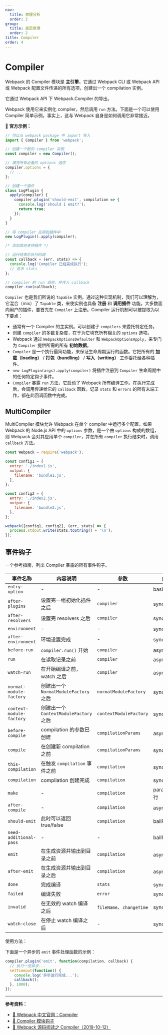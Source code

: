 ```yaml
---
nav:
  title: 原理分析
  order: 2
group:
  title: 底层原理
  order: 2
title: Compiler
order: 4
---
```


# Compiler

Webpack 的 Compiler 模块是 **主引擎**，它通过 Webpack CLI 或 Webpack API 或 Webpack 配置文件传递的所有选项，创建出一个 compilation 实例。

它通过 Webpack API 下 Webpack.Compiler 的导出。

Webpack 使用它来实例化 compiler，然后调用 `run` 方法。下面是一个可以使用 Compiler 简单示例。事实上，这与 Webpack 自身是如何调用它非常接近。

🌰 **官方示例：**

```js
// 可以从 webpack package 中 import 导入
import { Compiler } from 'webpack';

// 创建一个新的 compiler 实例
const compiler = new Compiler();

// 填充所有必备的 options 选项
compiler.options = {
  // ...
};

// 创建一个插件
class LogPlugin {
  apply(compiler) {
    compiler.plugin('should-emit', compilation => {
      console.log('should I emit?');
      return true;
    });
  }
}

// 将 compiler 应用到插件中
new LogPlugin().apply(compiler);

/* 添加其他支持插件 */

// 运行结束后执行回调
const callback = (err, stats) => {
  console.log('Compiler 已经完成执行');
  // 显示 stats
};

// compiler 的 run 调用，并传入 callback
compiler.run(callback);
```

`Compiler` 也是我们所说的 `Tapable` 实例。通过这种实现机制，我们可以理解为，它混合（mix）了 `Tapable` 类，来使实例也具备 **注册** 和 **调用插件** 功能。大多数面向用户的插件，要首先在 `Compiler` 上注册。Compiler 运行机制可以被提取为以下要点：

- 通常有一个 Compiler 的主实例。可以创建子 `compilers` 来委托特定任务。
- 创建 `compiler` 的多数复杂度，在于为它填充所有相关的 `options` 选项。
- Webpack 通过 `WebpackOptionsDefaulter` 和 `WebpackOptionsApply`，来专门为 `Compiler` 提供所需的所有 **初始数据**。
- `Compiler` 是一个执行最简功能，来保证生命周期运行的函数。它把所有的 **加载（loading）** / **打包（bundling）** / **写入（writing）** 工作委托给各种插件。
- `new LogPlugin(args).apply(compiler)` 将插件注册到 `Compiler` 生命周期中的任何特定钩子事件。
- `Compiler` 暴露 `run` 方法，它启动了 Webpack 所有编译工作。在执行完成后，会调用传递给它的 `callback` 函数。记录 `stats` 和 `errors` 的所有末端工作，都在此回调函数中完成。

## MultiCompiler

MultiCompiler 模块允许 Webpack 在单个 compiler 中运行多个配置。如果 Webpack 的 Node.js API 中的 `options` 参数，是一个由 `options` 构成的数组，则 Webpack 会对其应用单个 `compiler`，并在所有 `compiler` 执行结束时，调用 `callback` 方法。

```js
const Webpack = require('webpack');

const config1 = {
  entry: './index1.js',
  output: {
    filename: 'bundle1.js',
  },
};

const config2 = {
  entry: './index2.js',
  output: {
    filename: 'bundle2.js',
  },
};

webpack([config1, config2], (err, stats) => {
  process.stdout.write(stats.toString() + '\n');
});
```

## 事件钩子

一个参考指南，列出 Compiler 暴露的所有事件钩子。

| 事件名称                 | 内容说明                               | 参数                     | 类型          |
| ------------------------ | -------------------------------------- | ------------------------ | ------------- |
| `entry-option`           | -                                      | -                        | basicResult   |
| `after-plugins`          | 设置完一组初始化插件之后               | `compiler`               | sync 同步     |
| `after-resolvers`        | 设置完 resolvers 之后                  | `compiler`               | sync 同步     |
| `environment`            | -                                      | -                        | sync 同步     |
| `after-environment`      | 环境设置完成                           | -                        | sync 同步     |
| `before-run`             | `compiler.run()` 开始                  | `compiler`               | async 异步    |
| `run`                    | 在读取记录之前                         | `compiler`               | async 异步    |
| `watch-run`              | 在开始编译之前，watch 之后             | `compiler`               | async 异步    |
| `normal-module-factory`  | 创建出一个 `NormalModuleFactory` 之后  | `normalModuleFactory`    | sync 同步     |
| `context-module-factory` | 创建出一个 `ContextModuleFactory` 之后 | `contextModuleFactory`   | sync 同步     |
| `before-compile`         | compilation 的参数已创建               | `compilationParams`      | async 异步    |
| `compile`                | 在创建新 compilation 之前              | `compilationParams`      | sync 同步     |
| `this-compilation`       | 在触发 `compilation` 事件之前          | `compilation`            | sync 同步     |
| `compilation`            | compilation 创建完成                   | `compilation`            | sync 同步     |
| `make`                   | -                                      | `compilation`            | parallel 平行 |
| `after-compile`          | -                                      | `compilation`            | async 异步    |
| `should-emit`            | 此时可以返回 true/false                | `compilation`            | bailResult    |
| `need-additional-pass`   | -                                      | -                        | bailResult    |
| `emit`                   | 在生成资源并输出到目录之前             | `compilation`            | async 异步    |
| `after-emit`             | 在生成资源并输出到目录之后             | `compilation`            | async 异步    |
| `done`                   | 完成编译                               | `stats`                  | sync 同步     |
| `failed`                 | 编译失败                               | `error`                  | sync 同步     |
| `invalid`                | 在无效的 watch 编译之后                | `fileName`、`changeTime` | sync 同步     |
| `watch-close`            | 在停止 watch 编译之后                  | -                        | sync 同步     |

使用方法：

下面是一个异步的 `emit` 事件处理函数的示例：

```js
compiler.plugin('emit', function(compilation, callback) {
  // 执行一些异步...
  setTimeout(function() {
    console.log('异步运行完成...');
    callback();
  }, 1000);
});
```

---

**参考资料：**

- [📖 Webpack 中文官网：Compiler](https://webpack.docschina.org/api/compiler)
- [📖 Compiler 模块钩子](https://www.webpackjs.com/api/compiler-hooks/)
- [📝 Webpack 源码阅读之 Compiler（2019-10-12）](https://imweb.io/topic/5da1397aaf03a41f046a8df1)
